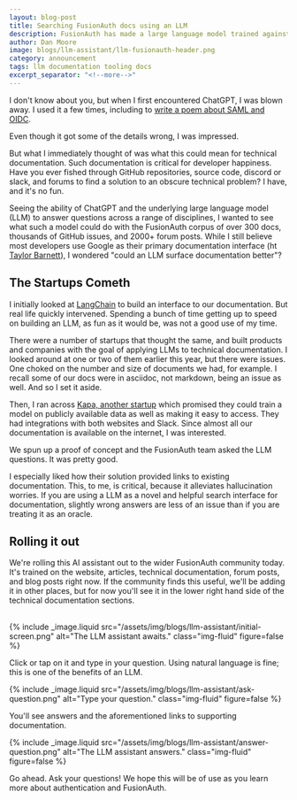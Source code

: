 ```yaml
---
layout: blog-post
title: Searching FusionAuth docs using an LLM 
description: FusionAuth has made a large language model trained against FusionAuth docs available to the FusionAuth community.
author: Dan Moore
image: blogs/llm-assistant/llm-fusionauth-header.png
category: announcement
tags: llm documentation tooling docs
excerpt_separator: "<!--more-->"
---
```


I don't know about you, but when I first encountered ChatGPT, I was blown away. I used it a few times, including to [write a poem about SAML and OIDC](https://twitter.com/mooreds/status/1599787770419220482).

Even though it got some of the details wrong, I was impressed.

<!--more-->

But what I immediately thought of was what this could mean for technical documentation. Such documentation is critical for developer happiness. Have you ever fished through GitHub repositories, source code, discord or slack, and forums to find a solution to an obscure technical problem? I have, and it's no fun.

Seeing the ability of ChatGPT and the underlying large language model (LLM) to answer questions across a range of disciplines, I wanted to see what such a model could do with the FusionAuth corpus of over 300 docs, thousands of GitHub issues, and 2000+ forum posts. While I still believe most developers use Google as their primary documentation interface (ht [Taylor Barnett](https://taylorbar.net/)), I wondered "could an LLM surface documentation better"?

## The Startups Cometh

I initially looked at [LangChain](https://python.langchain.com/docs/get_started/introduction.html) to build an interface to our documentation. But real life quickly intervened. Spending a bunch of time getting up to speed on building an LLM, as fun as it would be, was not a good use of my time.

There were a number of startups that thought the same, and built products and companies with the goal of applying LLMs to technical documentation. I looked around at one or two of them earlier this year, but there were issues. One choked on the number and size of documents we had, for example. I recall some of our docs were in asciidoc, not markdown, being an issue as well. And so I set it aside.

Then, I ran across [Kapa, another startup](https://kapa.ai/) which promised they could train a model on publicly available data as well as making it easy to access. They had integrations with both websites and Slack. Since almost all our documentation is available on the internet, I was interested.

We spun up a proof of concept and the FusionAuth team asked the LLM questions. It was pretty good.

I especially liked how their solution provided links to existing documentation. This, to me, is critical, because it alleviates hallucination worries. If you are using a LLM as a novel and helpful search interface for documentation, slightly wrong answers are less of an issue than if you are treating it as an oracle.

## Rolling it out

We're rolling this AI assistant out to the wider FusionAuth community today. It's trained on the website, articles, technical documentation, forum posts, and blog posts right now. If the community finds this useful, we'll be adding it in other places, but for now you'll see it in the lower right hand side of the technical documentation sections. 

<br/>
{% include _image.liquid src="/assets/img/blogs/llm-assistant/initial-screen.png" alt="The LLM assistant awaits." class="img-fluid" figure=false %}

Click or tap on it and type in your question. Using natural language is fine; this is one of the benefits of an LLM.

{% include _image.liquid src="/assets/img/blogs/llm-assistant/ask-question.png" alt="Type your question." class="img-fluid" figure=false %}

You'll see answers and the aforementioned links to supporting documentation.

{% include _image.liquid src="/assets/img/blogs/llm-assistant/answer-question.png" alt="The LLM assistant answers." class="img-fluid" figure=false %}

Go ahead. Ask your questions! We hope this will be of use as you learn more about authentication and FusionAuth.

